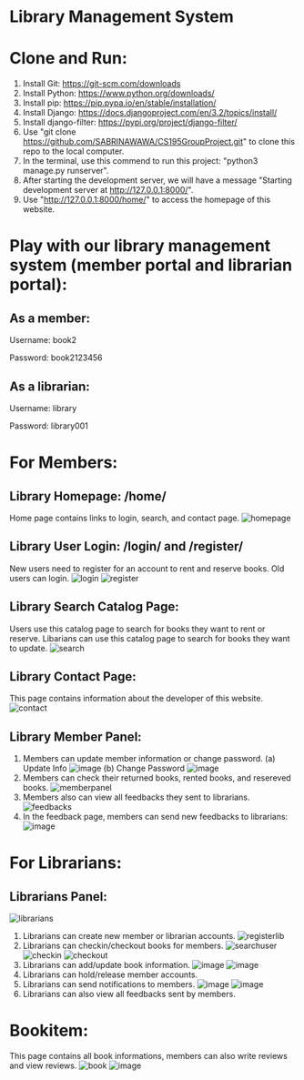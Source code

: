 # Library Management System
# Clone and Run:
1. Install Git: https://git-scm.com/downloads
2. Install Python: https://www.python.org/downloads/
3. Install pip: https://pip.pypa.io/en/stable/installation/
4. Install Django: https://docs.djangoproject.com/en/3.2/topics/install/
5. Install django-filter: https://pypi.org/project/django-filter/
6. Use "git clone https://github.com/SABRINAWAWA/CS195GroupProject.git" to clone this repo to the local computer.
7. In the terminal, use this commend to run this project: "python3 manage.py runserver".
8. After starting the development server, we will have a message "Starting development server at http://127.0.0.1:8000/".
9. Use "http://127.0.0.1:8000/home/" to access the homepage of this website.

# Play with our library management system (member portal and librarian portal):
## As a member:
Username: book2 

Password: book2123456
## As a librarian:
Username: library

Password: library001

# For Members: 
## Library Homepage: /home/
Home page contains links to login, search, and contact page.
![homepage](https://user-images.githubusercontent.com/53490593/142135933-e05b7d13-2d0d-40a4-9bb1-af9aa452806f.png)

## Library User Login: /login/ and /register/
New users need to register for an account to rent and reserve books.
Old users can login.
![login](https://user-images.githubusercontent.com/53490593/142138364-823baed3-ca46-4a4a-bf66-b71e2b2bb986.png)
![register](https://user-images.githubusercontent.com/53490593/142138367-e20dc836-a896-4088-8c3a-c348f1001d6d.png)

## Library Search Catalog Page:
Users use this catalog page to search for books they want to rent or reserve.
Libarians can use this catalog page to search for books they want to update.
![search](https://user-images.githubusercontent.com/53490593/142138127-ccd86d93-8552-453b-81c8-21cb092a5ca9.png)

## Library Contact Page:
This page contains information about the developer of this website.
![contact](https://user-images.githubusercontent.com/53490593/142138276-100e786c-6765-416a-b1ea-002aca364ad5.png)

## Library Member Panel: 
1. Members can update member information or change password.
  (a) Update Info
  ![image](https://user-images.githubusercontent.com/53490593/142138904-20237f98-2eb5-4fa1-98b9-3a03d6eedbda.png)
  (b) Change Password
  ![image](https://user-images.githubusercontent.com/53490593/142138752-4bfe81e1-2dd0-46e7-a6db-9aa10899dfcc.png)
2. Members can check their returned books, rented books, and resereved books.
![memberpanel](https://user-images.githubusercontent.com/53490593/142138505-e60e7968-2551-4766-a2c4-2a56a0ad70ee.png)
3. Members also can view all feedbacks they sent to librarians.
![feedbacks](https://user-images.githubusercontent.com/53490593/142138990-08dad079-1787-418d-83dc-a1a80f2aefdb.png)
4. In the feedback page, members can send new feedbacks to librarians:
![image](https://user-images.githubusercontent.com/53490593/142139065-e021db0d-e1ee-472a-a0ee-7d4ff4be1cf4.png)

# For Librarians: 
## Librarians Panel: 
![librarians](https://user-images.githubusercontent.com/53490593/142139243-d1ca5289-b8ec-4be6-83a8-5ca7fa175fba.png)
1. Librarians can create new member or librarian accounts.
![registerlib](https://user-images.githubusercontent.com/53490593/142139455-b39c8574-2813-437c-8d63-85116438ebd3.png)
2. Librarians can checkin/checkout books for members.
![searchuser](https://user-images.githubusercontent.com/53490593/142139503-4dc71a11-9b17-4cf1-98ae-92a006b2dd05.png)
![checkin](https://user-images.githubusercontent.com/53490593/142139542-d453b62d-c396-4b30-ad8a-829d40f1ae04.png)
![checkout](https://user-images.githubusercontent.com/53490593/142139567-714fb1d1-a4d7-4e30-9dab-58405963eecd.png)
3. Librarians can add/update book information.
![image](https://user-images.githubusercontent.com/53490593/142139669-d7b99435-bbe0-41f4-ab6a-53faff413380.png)
![image](https://user-images.githubusercontent.com/53490593/142139751-831004f0-4cfd-43e5-b173-a848f5b64397.png)
4. Librarians can hold/release member accounts.
5. Librarians can send notifications to members.
![image](https://user-images.githubusercontent.com/53490593/142139639-4900709c-77ca-4af9-86f8-1b3cb8aae7e7.png)
![image](https://user-images.githubusercontent.com/53490593/142139605-e2f71563-e4ab-4c18-bb81-4b9314d7b322.png)
6. Librarians can also view all feedbacks sent by members.

# Bookitem:
This page contains all book informations, members can also write reviews and view reviews.
![book](https://user-images.githubusercontent.com/53490593/142139864-917e0629-1f2f-4749-bde2-649e20cb62e4.png)
![image](https://user-images.githubusercontent.com/53490593/142140092-ed5250b8-a395-4aec-8eee-967cd252a70d.png)

